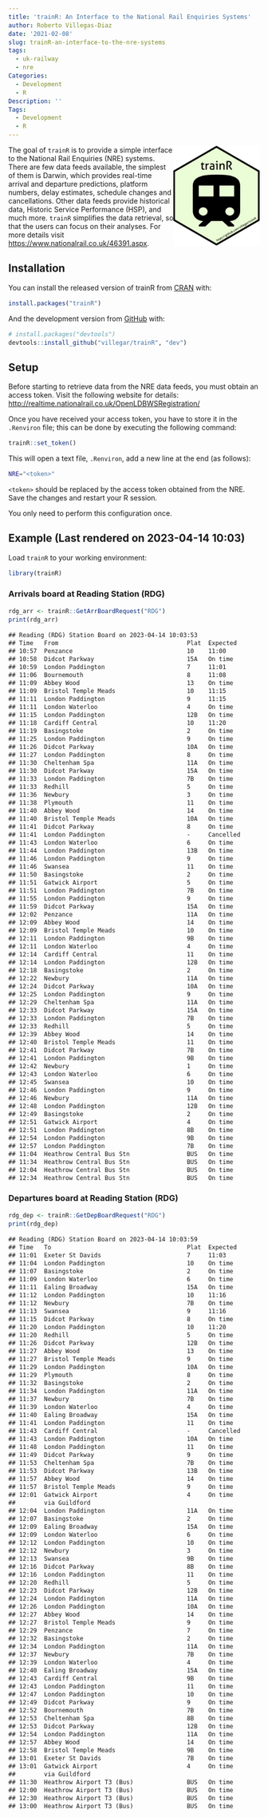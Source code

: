 ```yaml
---
title: 'trainR: An Interface to the National Rail Enquiries Systems'
author: Roberto Villegas-Diaz
date: '2021-02-08'
slug: trainR-an-interface-to-the-nre-systems
tags:
  - uk-railway
  - nre
Categories:
  - Development
  - R
Description: ''
Tags:
  - Development
  - R
---
```


<img src="https://raw.githubusercontent.com/villegar/trainR/main/inst/images/logo.png" alt="logo" align="right" height=200px/>

The goal of `trainR` is to provide a simple interface to the 
National Rail Enquiries (NRE) systems. There are few data feeds 
available, the simplest of them is Darwin, which provides real-time 
arrival and departure predictions, platform numbers, delay estimates, 
schedule changes and cancellations. Other data feeds provide historical 
data, Historic Service Performance (HSP), and much more. `trainR` 
simplifies the data retrieval, so that the users can focus on their 
analyses. For more details visit 
https://www.nationalrail.co.uk/46391.aspx.

## Installation

You can install the released version of trainR from [CRAN](https://CRAN.R-project.org) with:

``` r
install.packages("trainR")
```

And the development version from [GitHub](https://github.com/) with:

``` r
# install.packages("devtools")
devtools::install_github("villegar/trainR", "dev")
```

## Setup
Before starting to retrieve data from the NRE data feeds, you must obtain an access token. 
Visit the following website for details: http://realtime.nationalrail.co.uk/OpenLDBWSRegistration/

Once you have received your access token, you have to store it in the `.Renviron` file; this can be 
done by executing the following command:


```r
trainR::set_token()
```

This will open a text file, `.Renviron`, add a new line at the end (as follows):

```bash
NRE="<token>"
```

`<token>` should be replaced by the access token obtained from the NRE. Save the changes and restart 
your R session.

You only need to perform this configuration once.

## Example (Last rendered on 2023-04-14 10:03)

Load `trainR` to your working environment:

```r
library(trainR)
```

### Arrivals board at Reading Station (RDG)


```r
rdg_arr <- trainR::GetArrBoardRequest("RDG")
print(rdg_arr)
```

```
## Reading (RDG) Station Board on 2023-04-14 10:03:53
## Time   From                                    Plat  Expected
## 10:57  Penzance                                10    11:00
## 10:58  Didcot Parkway                          15A   On time
## 10:59  London Paddington                       7     11:01
## 11:06  Bournemouth                             8     11:08
## 11:09  Abbey Wood                              13    On time
## 11:09  Bristol Temple Meads                    10    11:15
## 11:11  London Paddington                       9     11:15
## 11:11  London Waterloo                         4     On time
## 11:15  London Paddington                       12B   On time
## 11:18  Cardiff Central                         10    11:20
## 11:19  Basingstoke                             2     On time
## 11:25  London Paddington                       9     On time
## 11:26  Didcot Parkway                          10A   On time
## 11:27  London Paddington                       8     On time
## 11:30  Cheltenham Spa                          11A   On time
## 11:30  Didcot Parkway                          15A   On time
## 11:33  London Paddington                       7B    On time
## 11:33  Redhill                                 5     On time
## 11:36  Newbury                                 3     On time
## 11:38  Plymouth                                11    On time
## 11:40  Abbey Wood                              14    On time
## 11:40  Bristol Temple Meads                    10A   On time
## 11:41  Didcot Parkway                          8     On time
## 11:41  London Paddington                       -     Cancelled
## 11:43  London Waterloo                         6     On time
## 11:44  London Paddington                       13B   On time
## 11:46  London Paddington                       9     On time
## 11:46  Swansea                                 11    On time
## 11:50  Basingstoke                             2     On time
## 11:51  Gatwick Airport                         5     On time
## 11:51  London Paddington                       7B    On time
## 11:55  London Paddington                       9     On time
## 11:59  Didcot Parkway                          15A   On time
## 12:02  Penzance                                11A   On time
## 12:09  Abbey Wood                              14    On time
## 12:09  Bristol Temple Meads                    10    On time
## 12:11  London Paddington                       9B    On time
## 12:11  London Waterloo                         4     On time
## 12:14  Cardiff Central                         11    On time
## 12:14  London Paddington                       12B   On time
## 12:18  Basingstoke                             2     On time
## 12:22  Newbury                                 11A   On time
## 12:24  Didcot Parkway                          10A   On time
## 12:25  London Paddington                       9     On time
## 12:29  Cheltenham Spa                          11A   On time
## 12:33  Didcot Parkway                          15A   On time
## 12:33  London Paddington                       7B    On time
## 12:33  Redhill                                 5     On time
## 12:39  Abbey Wood                              14    On time
## 12:40  Bristol Temple Meads                    11    On time
## 12:41  Didcot Parkway                          7B    On time
## 12:41  London Paddington                       9B    On time
## 12:42  Newbury                                 1     On time
## 12:43  London Waterloo                         6     On time
## 12:45  Swansea                                 10    On time
## 12:46  London Paddington                       9     On time
## 12:46  Newbury                                 11A   On time
## 12:48  London Paddington                       12B   On time
## 12:49  Basingstoke                             2     On time
## 12:51  Gatwick Airport                         4     On time
## 12:51  London Paddington                       8B    On time
## 12:54  London Paddington                       9B    On time
## 12:57  London Paddington                       7B    On time
## 11:04  Heathrow Central Bus Stn                BUS   On time
## 11:34  Heathrow Central Bus Stn                BUS   On time
## 12:04  Heathrow Central Bus Stn                BUS   On time
## 12:34  Heathrow Central Bus Stn                BUS   On time
```

### Departures board at Reading Station (RDG)


```r
rdg_dep <- trainR::GetDepBoardRequest("RDG")
print(rdg_dep)
```

```
## Reading (RDG) Station Board on 2023-04-14 10:03:59
## Time   To                                      Plat  Expected
## 11:01  Exeter St Davids                        7     11:03
## 11:04  London Paddington                       10    On time
## 11:07  Basingstoke                             2     On time
## 11:09  London Waterloo                         6     On time
## 11:11  Ealing Broadway                         15A   On time
## 11:12  London Paddington                       10    11:16
## 11:12  Newbury                                 7B    On time
## 11:13  Swansea                                 9     11:16
## 11:15  Didcot Parkway                          8     On time
## 11:20  London Paddington                       10    11:20
## 11:20  Redhill                                 5     On time
## 11:26  Didcot Parkway                          12B   On time
## 11:27  Abbey Wood                              13    On time
## 11:27  Bristol Temple Meads                    9     On time
## 11:29  London Paddington                       10A   On time
## 11:29  Plymouth                                8     On time
## 11:32  Basingstoke                             2     On time
## 11:34  London Paddington                       11A   On time
## 11:37  Newbury                                 7B    On time
## 11:39  London Waterloo                         4     On time
## 11:40  Ealing Broadway                         15A   On time
## 11:41  London Paddington                       11    On time
## 11:43  Cardiff Central                         -     Cancelled
## 11:43  London Paddington                       10A   On time
## 11:48  London Paddington                       11    On time
## 11:49  Didcot Parkway                          9     On time
## 11:53  Cheltenham Spa                          7B    On time
## 11:53  Didcot Parkway                          13B   On time
## 11:57  Abbey Wood                              14    On time
## 11:57  Bristol Temple Meads                    9     On time
## 12:01  Gatwick Airport                         4     On time
##        via Guildford                           
## 12:04  London Paddington                       11A   On time
## 12:07  Basingstoke                             2     On time
## 12:09  Ealing Broadway                         15A   On time
## 12:09  London Waterloo                         6     On time
## 12:12  London Paddington                       10    On time
## 12:12  Newbury                                 3     On time
## 12:13  Swansea                                 9B    On time
## 12:16  Didcot Parkway                          8B    On time
## 12:16  London Paddington                       11    On time
## 12:20  Redhill                                 5     On time
## 12:23  Didcot Parkway                          12B   On time
## 12:24  London Paddington                       11A   On time
## 12:26  London Paddington                       10A   On time
## 12:27  Abbey Wood                              14    On time
## 12:27  Bristol Temple Meads                    9     On time
## 12:29  Penzance                                7     On time
## 12:32  Basingstoke                             2     On time
## 12:34  London Paddington                       11A   On time
## 12:37  Newbury                                 7B    On time
## 12:39  London Waterloo                         4     On time
## 12:40  Ealing Broadway                         15A   On time
## 12:43  Cardiff Central                         9B    On time
## 12:43  London Paddington                       11    On time
## 12:47  London Paddington                       10    On time
## 12:49  Didcot Parkway                          9     On time
## 12:52  Bournemouth                             7B    On time
## 12:53  Cheltenham Spa                          8B    On time
## 12:53  Didcot Parkway                          12B   On time
## 12:54  London Paddington                       11A   On time
## 12:57  Abbey Wood                              14    On time
## 12:58  Bristol Temple Meads                    9B    On time
## 13:01  Exeter St Davids                        7B    On time
## 13:01  Gatwick Airport                         4     On time
##        via Guildford                           
## 11:30  Heathrow Airport T3 (Bus)               BUS   On time
## 12:00  Heathrow Airport T3 (Bus)               BUS   On time
## 12:30  Heathrow Airport T3 (Bus)               BUS   On time
## 13:00  Heathrow Airport T3 (Bus)               BUS   On time
```
